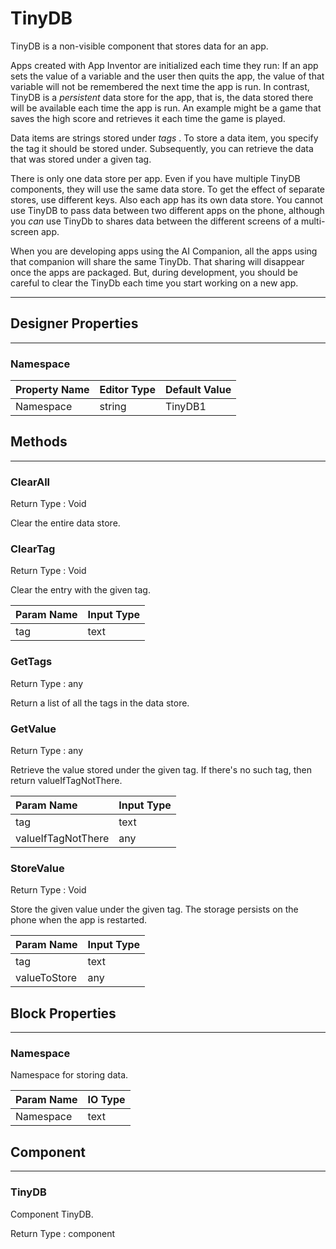 <!--
  Copyright © 2021-2021 Quantonium, All rights reserved
  Released under the GPL License, Version 3.0
-->

# TinyDB

TinyDB is a non-visible component that stores data for an app.

Apps created with App Inventor are initialized each time they run: If an app sets the value of a variable and the user then quits the app, the value of that variable will not be remembered the next time the app is run. In contrast, TinyDB is a _persistent_ data store for the app, that is, the data stored there will be available each time the app is run. An example might be a game that saves the high score and retrieves it each time the game is played.

Data items are strings stored under _tags_ . To store a data item, you specify the tag it should be stored under. Subsequently, you can retrieve the data that was stored under a given tag.

There is only one data store per app. Even if you have multiple TinyDB components, they will use the same data store. To get the effect of separate stores, use different keys. Also each app has its own data store. You cannot use TinyDB to pass data between two different apps on the phone, although you _can_ use TinyDb to shares data between the different screens of a multi-screen app.

When you are developing apps using the AI Companion, all the apps using that companion will share the same TinyDb. That sharing will disappear once the apps are packaged. But, during development, you should be careful to clear the TinyDb each time you start working on a new app.

---

## Designer Properties

---

### Namespace

| Property Name | Editor Type | Default Value |
| :------------ | :---------- | :------------ |
| Namespace     | string      | TinyDB1       |

## Methods

---

### ClearAll

<div block-type = "component_method" component-selector = "TinyDB" method-selector = "ClearAll" id = "tinydb-clearall"></div>

Return Type : <span class="void">Void</span>

Clear the entire data store.

### ClearTag

<div block-type = "component_method" component-selector = "TinyDB" method-selector = "ClearTag" id = "tinydb-cleartag"></div>

Return Type : <span class="void">Void</span>

Clear the entry with the given tag.

| Param Name | Input Type                     |
| :--------- | :----------------------------- |
| tag        | <span class="text">text</span> |

### GetTags

<div block-type = "component_method" component-selector = "TinyDB" method-selector = "GetTags" id = "tinydb-gettags"></div>

Return Type : <span class="any">any</span>

Return a list of all the tags in the data store.

### GetValue

<div block-type = "component_method" component-selector = "TinyDB" method-selector = "GetValue" id = "tinydb-getvalue"></div>

Return Type : <span class="any">any</span>

Retrieve the value stored under the given tag. If there's no such tag, then return valueIfTagNotThere.

| Param Name         | Input Type                     |
| :----------------- | :----------------------------- |
| tag                | <span class="text">text</span> |
| valueIfTagNotThere | <span class="any">any</span>   |

### StoreValue

<div block-type = "component_method" component-selector = "TinyDB" method-selector = "StoreValue" id = "tinydb-storevalue"></div>

Return Type : <span class="void">Void</span>

Store the given value under the given tag. The storage persists on the phone when the app is restarted.

| Param Name   | Input Type                     |
| :----------- | :----------------------------- |
| tag          | <span class="text">text</span> |
| valueToStore | <span class="any">any</span>   |

## Block Properties

---

### Namespace

<div block-type = "component_set_get" component-selector = "TinyDB" property-selector = "Namespace" property-type = "get" id = "get-tinydb-namespace"></div>

<div block-type = "component_set_get" component-selector = "TinyDB" property-selector = "Namespace" property-type = "set" id = "set-tinydb-namespace"></div>

Namespace for storing data.

| Param Name | IO Type                        |
| :--------- | :----------------------------- |
| Namespace  | <span class="text">text</span> |

## Component

---

### TinyDB

<div block-type = "component_component_block" component-selector = "TinyDB" id = "component-tinydb"></div>

Component TinyDB.

Return Type : <span class="component">component</span>


